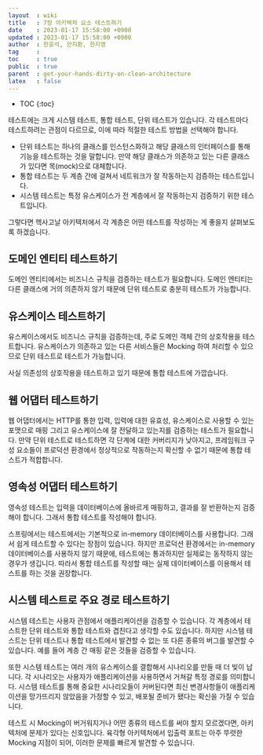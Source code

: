 ```yaml
---
layout  : wiki
title   : 7장 아키텍처 요소 테스트하기
date    : 2023-01-17 15:58:00 +0900
updated : 2023-01-17 15:58:00 +0900
author  : 한윤석, 안지환, 한지영
tag     :
toc     : true
public  : true
parent  : get-your-hands-dirty-on-clean-architecture
latex   : false
---
```

* TOC
{:toc}

테스트에는 크게 시스템 테스트, 통합 테스트, 단위 테스트가 있습니다. 각 테스트마다 테스트하려는 관점이 다르므로, 이에 따라 적절한 테스트 방법을 선택해야 합니다.

- 단위 테스트는 하나의 클래스를 인스턴스화하고 해당 클래스의 인터페이스를 통해 기능을 테스트하는 것을 말합니다. 만약 해당 클래스가 의존하고 있는 다른 클래스가 있다면 목(mock)으로 대체합니다.
- 통합 테스트는 두 계층 간에 걸쳐서 네트워크가 잘 작동하는지 검증하는 테스트입니다.
- 시스템 테스트는 특정 유스케이스가 전 계층에서 잘 작동하는지 검증하기 위한 테스트입니다.

그렇다면 헥사고날 아키텍처에서 각 계층은 어떤 테스트를 작성하는 게 좋을지 살펴보도록 하겠습니다.

## 도메인 엔티티 테스트하기

도메인 엔티티에서는 비즈니스 규칙을 검증하는 테스트가 필요합니다. 도메인 엔티티는 다른 클래스에 거의 의존하지 않기 때문에 단위 테스트로 충분히 테스트가 가능합니다.

## 유스케이스 테스트하기

유스케이스에서도 비즈니스 규칙을 검증하는데, 주로 도메인 객체 간의 상호작용을
테스트합니다. 유스케이스가 의존하고 있는 다른 서비스들은 Mocking 하여 처리할 수
있으므로 단위 테스트로 테스트가 가능합니다.

사실 의존성의 상호작용을 테스트하고 있기 때문에 통합 테스트에 가깝습니다.

## 웹 어댑터 테스트하기

웹 어댑터에서는 HTTP를 통한 입력, 입력에 대한 유효성, 유스케이스로 사용할 수 있는 포맷으로 매핑 그리고 유스케이스에 잘 전달하고 있는지를 검증하는 테스트가 필요합니다. 만약 단위 테스트로 테스트하면 각 단계에 대한 커버리지가 낮아지고, 프레임워크 구성 요소들이 프로덕션 환경에서 정상적으로 작동하는지 확신할 수 없기 때문에 통합 테스트가 적합합니다.

## 영속성 어댑터 테스트하기

영속성 테스트는 입력을 데이터베이스에 올바르게 매핑하고, 결과를 잘 반환하는지 검증해야 합니다. 그래서 통합 테스트를 작성해야 합니다.

스프링에서는 테스트에서는 기본적으로 in-memory 데이터베이스를 사용합니다. 그래서 쉽게 테스트할 수 있다는 장점이 있습니다. 하지만 프로덕션 환경에서는 in-memory 데이터베이스를 사용하지 않기 때문에, 테스트에는 통과하지만 실제로는 동작하지 않는 경우가 생깁니다. 따라서 통합 테스트를 작성할 때는 실제 데이터베이스를 이용해서 테스트를 하는 것을 권장합니다.

## 시스템 테스트로 주요 경로 테스트하기

시스템 테스트는 사용자 관점에서 애플리케이션을 검증할 수 있습니다. 각 계층에서
테스트한 단위 테스트와 통합 테스트와 겹친다고 생각할 수도 있습니다. 하지만
시스템 테스트는 단위 테스트나 통합 테스트에서 발견할 수 없는 또 다른 종류의
버그를 발견할 수 있습니다. 예를 들어 계층 간 매핑 같은 것들을 검증할 수
있습니다.

또한 시스템 테스트는 여러 개의 유스케이스를 결합해서 시나리오를 만들 때 더 빛이 납니다. 각 시나리오는 사용자가 애플리케이션을 사용하면서 거쳐갈 특정 경로를 의미합니다. 시스템 테스트를 통해 중요한 시나리오들이 커버된다면 최신 변경사항들이 애플리케이션을 망가뜨리지 않았음을 가정할 수 있고, 배포될 준비가 됐다는 확신을 가질 수 있습니다.


테스트 시 Mocking이 버거워지거나 어떤 종류의 테스트를 써야 할지 모르겠다면,
아키텍처에 문제가 있다는 신호입니다. 육각형 아키텍처에서 입출력 포트는 아주
뚜렷한 Mocking 지점이 되어, 이러한 문제를 빠르게 발견할 수 있습니다.
